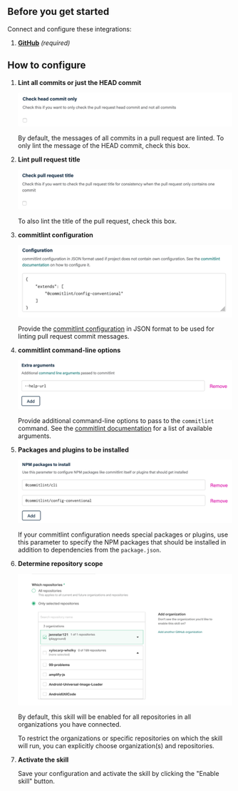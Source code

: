 ## Before you get started

Connect and configure these integrations:

1.  [**GitHub**](https://go.atomist.com/catalog/integration/github "GitHub Integration")
    _(required)_

## How to configure

1.  **Lint all commits or just the HEAD commit**

    ![Check HEAD commit only](docs/images/commit-head.png)

    By default, the messages of all commits in a pull request are linted. To
    only lint the message of the HEAD commit, check this box.

1.  **Lint pull request title**

    ![Lint pull request title](docs/images/pull-request-title.png)

    To also lint the title of the pull request, check this box.

1.  **commitlint configuration**

    ![commitlint configuration](docs/images/configuration.png)

    Provide the
    [commitlint configuration](https://commitlint.js.org/#/reference-configuration)
    in JSON format to be used for linting pull request commit messages.

1.  **commitlint command-line options**

    ![commitlint command-line options](docs/images/extra-arguments.png)

    Provide additional command-line options to pass to the `commitlint` command.
    See the
    [commitlint documentation](https://commitlint.js.org/#/reference-cli) for a
    list of available arguments.

1.  **Packages and plugins to be installed**

    ![Packages and plugins](docs/images/npm-packages.png)

    If your commitlint configuration needs special packages or plugins, use this
    parameter to specify the NPM packages that should be installed in addition
    to dependencies from the `package.json`.

1.  **Determine repository scope**

    ![Repository filter](docs/images/repo-filter.png)

    By default, this skill will be enabled for all repositories in all
    organizations you have connected.

    To restrict the organizations or specific repositories on which the skill
    will run, you can explicitly choose organization(s) and repositories.

1.  **Activate the skill**

    Save your configuration and activate the skill by clicking the "Enable
    skill" button.
